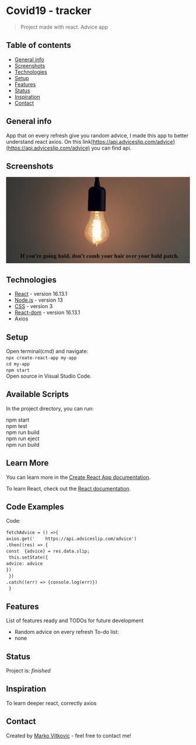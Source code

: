 # Covid19 - tracker
> Project made with react. Advice app

## Table of contents
* [General info](#general-info)
* [Screenshots](#screenshots)
* [Technologies](#technologies)
* [Setup](#setup)
* [Features](#features)
* [Status](#status)
* [Inspiration](#inspiration)
* [Contact](#contact)

## General info
App that on every refresh give you random advice, I made this app to better understand react axios. On this link[https://api.adviceslip.com/advice](https://api.adviceslip.com/advice) you can find api. 

## Screenshots
![](https://github.com/MarkoVitkovic/react-advice_app/blob/master/img.png)

## Technologies
* [React](https://reactjs.org/docs/getting-started.html) - version 16.13.1
* [Node.js](https://nodejs.org/en/docs/) - version 13
* [CSS](https://devdocs.io/css/) - version 3
* [React-dom](https://github.com/facebook/react) - version 16.13.1
* Axios


## Setup
Open terminal(cmd) and navigate:</br>
`npx create-react-app my-app`</br>
`cd my-app`</br>
`npm start`</br>
Open source in Visual Studio Code.

## Available Scripts

In the project directory, you can run:

npm start</br>
npm test</br>
npm run build</br>
npm run eject</br>
npm run build

## Learn More

You can learn more in the [Create React App documentation](https://facebook.github.io/create-react-app/docs/getting-started).

To learn React, check out the [React documentation](https://reactjs.org/).

## Code Examples
Code:</br>

  `fetchAdvice = () =>{`</br>
    `axios.get('	https://api.adviceslip.com/advice')`</br>
    `.then((res) => {`</br>
      `const  {advice} = res.data.slip;`</br>
     ` this.setState({`</br>
        `advice: advice`</br>
      `})`</br>
   ` })`</br>
    `.catch((err) => {console.log(err)})`</br>
 ` }`</br>


## Features
List of features ready and TODOs for future development
* Random advice on every refresh
To-do list:
* none

## Status
Project is: _finished_

## Inspiration
To learn deeper react, correctly axios

## Contact
Created by [Marko Vitkovic](https://github.com/MarkoVitkovic) - feel free to contact me!
